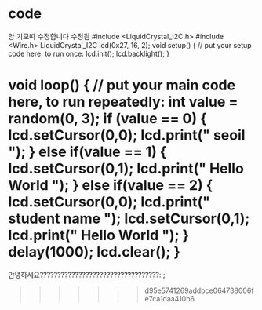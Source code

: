 # code
앙 기모띠
수정합니다
수정됨 
#include <LiquidCrystal_I2C.h>
#include <Wire.h>
LiquidCrystal_I2C lcd(0x27, 16, 2);
void setup() {
  // put your setup code here, to run once:
  lcd.init();
  lcd.backlight();
  }
  
void loop() {
  // put your main code here, to run repeatedly:
  int value = random(0, 3);
  if (value == 0) {
    lcd.setCursor(0,0);
    lcd.print(" seoil ");
  }
  else if(value == 1) {
    lcd.setCursor(0,1);
    lcd.print(" Hello World ");
  }
  else if(value == 2) {
    lcd.setCursor(0,0);
    lcd.print(" student name ");
    lcd.setCursor(0,1);
    lcd.print(" Hello World ");
  }
  delay(1000);
  lcd.clear();
}
=======

안녕하세요??????????????????????????????????:
;
>>>>>>> d95e5741269addbce064738006fe7ca1daa410b6
